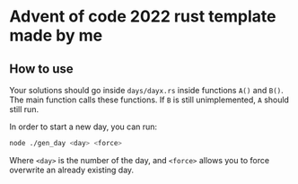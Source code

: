 # Advent of code 2022 rust template made by me

## How to use

Your solutions should go inside `days/dayx.rs` inside functions `A()` and `B()`. The main function calls these functions. If `B` is still unimplemented, `A` should still run.

In order to start a new day, you can run:
```bash
node ./gen_day <day> <force>
```

Where `<day>` is the number of the day, and `<force>` allows you to force overwrite an already existing day.